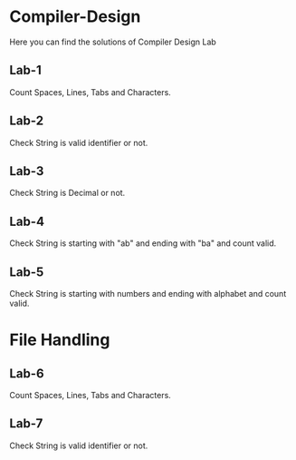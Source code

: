 # Compiler-Design
Here you can find the solutions of Compiler Design Lab 
## Lab-1
Count Spaces, Lines, Tabs and Characters.
## Lab-2
Check String is valid identifier or not.
## Lab-3
Check String is Decimal or not.
## Lab-4
Check String is starting with "ab" and ending with "ba" and count valid.
## Lab-5
Check String is starting with numbers and ending with alphabet and count valid.
# File Handling
## Lab-6
Count Spaces, Lines, Tabs and Characters.
## Lab-7
Check String is valid identifier or not.
